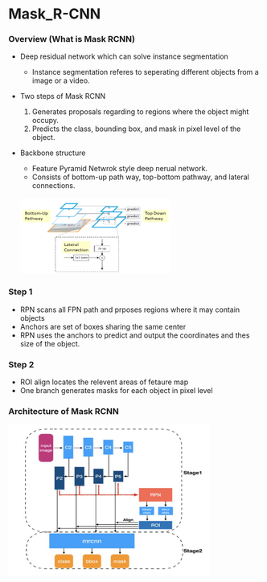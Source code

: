 # Mask_R-CNN

### Overview (What is Mask RCNN)
* Deep residual network which can solve instance segmentation
  * Instance segmentation referes to seperating different objects from a image or a video. 
  
* Two steps of Mask RCNN
  1. Generates proposals regarding to regions where the object might occupy.
  1. Predicts the class, bounding box, and mask in pixel level of the object.
  
* Backbone structure
   * Feature Pyramid Netwrok style deep nerual network.
   * Consists of bottom-up path way, top-bottom pathway, and lateral connections. <br/><br/> 
    <img src="Images/Feature pyramid networkk architecture.PNG" width="300" height="150" />
   
   
 ### Step 1
 * RPN scans all FPN path and prposes regions where it may contain objects
 * Anchors are set of boxes sharing the same center 
 * RPN uses the anchors to predict and output the coordinates and thes size of the object.
 
### Step 2
* ROI align locates the relevent areas of fetaure map
* One branch generates masks for each object in pixel level

### Architecture of Mask RCNN
<img src="Images/architecture of mask RCNN.PNG" width="400" height="300" />
